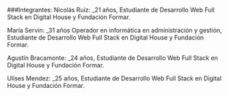 ###Integrantes:
Nicolás Ruiz: 
_21 años, Estudiante de Desarrollo Web Full Stack en Digital House y Fundación Formar.

María Servin:
_31 años  Operador en informática en administración y gestión, Estudiante de Desarrollo Web Full Stack en Digital House y Fundación Formar.

Agustín Bracamonte:
_24 años, Estudiante de Desarrollo Web Full Stack en Digital House y Fundación Formar.

Ulises Mendez:
_25 años, Estudiante de Desarrollo Web Full Stack en Digital House y Fundación Formar.
